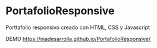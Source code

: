 # PortafolioResponsive
Porttafolio responsivo creado con HTML, CSS y Javascript

DEMO 
https://niadesarrolla.github.io/PortafolioResponsive/
